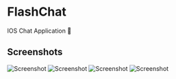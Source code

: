 # FlashChat
IOS Chat Application 💬

## Screenshots

![Screenshot](https://github.com/Rohan-cod/FlashChat/blob/master/Screenshots/start.jpg)
![Screenshot](https://github.com/Rohan-cod/FlashChat/blob/master/Screenshots/register.jpg)
![Screenshot](https://github.com/Rohan-cod/FlashChat/blob/master/Screenshots/login.jpg)
![Screenshot](https://github.com/Rohan-cod/FlashChat/blob/master/Screenshots/chat.jpg)
